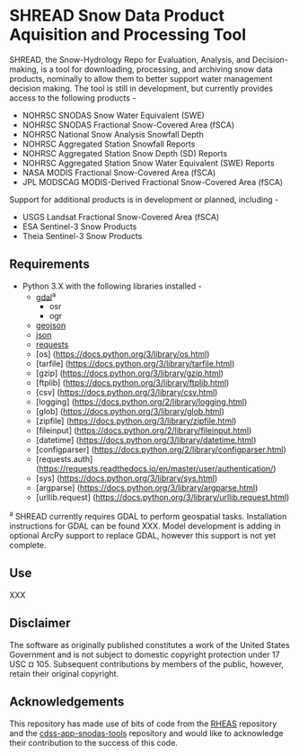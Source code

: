 # SHREAD Snow Data Product Aquisition and Processing Tool
SHREAD, the Snow-Hydrology Repo for Evaluation, Analysis, and Decision-making, is a tool for downloading, processing, and archiving snow data products, nominally to allow them to better support water management decision making. The tool is still in development, but currently provides access to the following products - 
  * NOHRSC SNODAS Snow Water Equivalent (SWE)
  * NOHRSC SNODAS Fractional Snow-Covered Area (fSCA)
  * NOHRSC National Snow Analysis Snowfall Depth
  * NOHRSC Aggregated Station Snowfall Reports
  * NOHRSC Aggregated Station Snow Depth (SD) Reports
  * NOHRSC Aggregated Station Snow Water Equivalent (SWE) Reports
  * NASA MODIS Fractional Snow-Covered Area (fSCA)
  * JPL MODSCAG MODIS-Derived Fractional Snow-Covered Area (fSCA)
  
Support for additional products is in development or planned, including - 
  * USGS Landsat Fractional Snow-Covered Area (fSCA)
  * ESA Sentinel-3 Snow Products
  * Theia Sentinel-3 Snow Products
  
## Requirements
* Python 3.X with the following libraries installed -
  * [gdal](https://pypi.org/project/GDAL/)<sup>a</sup>
    * osr
    * ogr
  * [geojson](https://pypi.python.org/pypi/geojson/)
  * [json](https://docs.python.org/3/library/json.html)
  * [requests](https://pypi.org/project/requests/)
  * [os] (https://docs.python.org/3/library/os.html)
  * [tarfile] (https://docs.python.org/3/library/tarfile.html)
  * [gzip] (https://docs.python.org/3/library/gzip.html)
  * [ftplib] (https://docs.python.org/3/library/ftplib.html)
  * [csv] (https://docs.python.org/3/library/csv.html)
  * [logging] (https://docs.python.org/2/library/logging.html)
  * [glob] (https://docs.python.org/3/library/glob.html)
  * [zipfile] (https://docs.python.org/3/library/zipfile.html)
  * [fileinput] (https://docs.python.org/2/library/fileinput.html)
  * [datetime] (https://docs.python.org/3/library/datetime.html)
  * [configparser] (https://docs.python.org/2/library/configparser.html)
  * [requests.auth] (https://requests.readthedocs.io/en/master/user/authentication/)
  * [sys] (https://docs.python.org/3/library/sys.html)
  * [argparse] (https://docs.python.org/3/library/argparse.html)
  * [urllib.request] (https://docs.python.org/3/library/urllib.request.html)

<sup>a</sup> SHREAD currently requires GDAL to perform geospatial tasks. Installation instructions for GDAL can be found XXX. Model development is adding in optional ArcPy support to replace GDAL, however this support is not yet complete.

## Use
XXX

## Disclaimer
The software as originally published constitutes a work of the United States Government and is not subject to domestic copyright protection under 17 USC ¤ 105. Subsequent contributions by members of the public, however, retain their original copyright.

## Acknowledgements
This repository has made use of bits of code from the [RHEAS](https://github.com/nasa/RHEAS) repository and the [cdss-app-snodas-tools](https://github.com/OpenWaterFoundation/cdss-app-snodas-tools) repository and would like to acknowledge their contribution to the success of this code.
